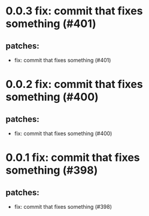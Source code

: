 # 0.0.3 fix: commit that fixes something (#401)

## patches:
* fix: commit that fixes something (#401)

# 0.0.2 fix: commit that fixes something (#400)

## patches:
* fix: commit that fixes something (#400)

# 0.0.1 fix: commit that fixes something (#398)

## patches:
* fix: commit that fixes something (#398)

